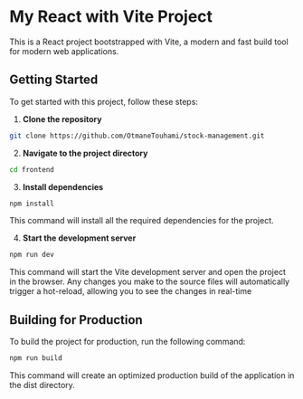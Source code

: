 # My React with Vite Project

This is a React project bootstrapped with Vite, a modern and fast build tool for modern web applications.

## Getting Started

To get started with this project, follow these steps:

1. **Clone the repository**

```bash
git clone https://github.com/OtmaneTouhami/stock-management.git
```

2. **Navigate to the project directory**

```bash
cd frontend
```

3. **Install dependencies**

```bash
npm install
```

This command will install all the required dependencies for the project.

4. **Start the development server**

```bash
npm run dev
```

This command will start the Vite development server and open the project in the browser. Any changes you make to the source files will automatically trigger a hot-reload, allowing you to see the changes in real-time

## Building for Production

To build the project for production, run the following command:

```bash
npm run build
```

This command will create an optimized production build of the application in the dist directory.
